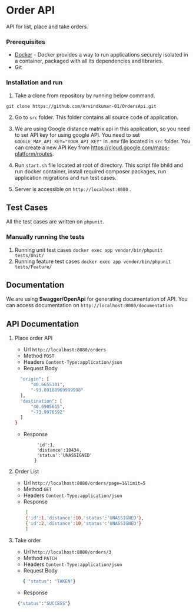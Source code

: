 # Order API

API for list, place and take orders.

### Prerequisites

* [Docker](https://docs.docker.com/install/) - Docker provides a way to run applications securely isolated in a container, packaged with all its dependencies and libraries.
* Git

### Installation and run

1. Take a clone from repository by running below command. 
```
git clone https://github.com/Arvindkumar-01/OrdersApi.git
```
2. Go to `src` folder. This folder contains all source code of application. 
3. We are using Google distance matrix api in this application, so you need to set API key for using google API. You need to set
`GOOGLE_MAP_API_KEY="YOUR_API_KEY"` in .env file located in `src` folder. You can create a new API Key from https://cloud.google.com/maps-platform/routes. 

4. Run `start.sh` file located at root of directory. This script file bhild and run docker container, install required composer packages, run application migrations and run test cases. 

5. Server is accessible on `http://localhost:8080` .  

## Test Cases
All the test cases are written on `phpunit`.

### Manually running the tests

1. Running unit test cases `docker exec app vendor/bin/phpunit tests/Unit/`
2. Running feature test cases `docker exec app vendor/bin/phpunit tests/Feature/`

## Documentation

We are using **Swagger/OpenApi** for generating documentation of API. You can access documentation on `http://localhost:8080/documentation`

## API Documentation 

1. Place order API
    * Url `http://localhost:8080/orders`
    * Method `POST`
    * Headers `Content-Type:application/json`
    * Request Body 
    ```sh {
      "origin": [
          "40.6655101",
          "-93.89188969999998"
      ],
      "destination": [
          "40.6905615",
          "-73.9976592"
      ]
   }
    ```
   
   * Response 
     ```sh{
          'id':1,
          'distance':10434,
          'status':'UNASSIGNED'
         }
     ```
  2. Order List    
       * Url `http://localhost:8080/orders/page=1&limit=5`
       * Method `GET`
       * Headers `Content-Type:application/json`     
       * Response 
        ```sh 
            [
            {'id':1,'distance':10,'status':'UNASSIGNED'},
            {'id':2,'distance':10,'status':'UNASSIGNED'}
            ]         
        ```
   3. Take order
       * Url `http://localhost:8080/orders/3`
       * Method `PATCH`
       * Headers `Content-Type:application/json`
       * Request Body
       ```sh 
          { "status": "TAKEN"}
       ```
       * Response 
        ```sh 
         {"status":"SUCCESS"}
        ```
